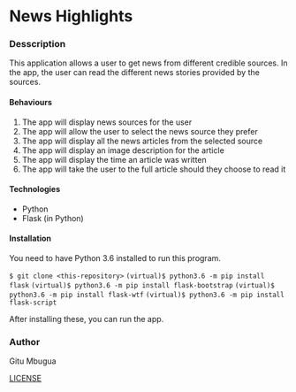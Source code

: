 # News Highlights

### Desscription
This application allows a user to get news from different credible sources. In the app, the user can read the different news stories provided by the sources. 

#### Behaviours 
1. The app will display news sources for the user
2. The app will allow the user to select the news source they prefer
3. The app will display all the news articles from the selected source
4. The app will display an image description for the article
5. The app will display the time an article was written
6. The app will take the user to the full article should they choose to read it

#### Technologies
* Python
* Flask (in Python)

#### Installation
You need to have Python 3.6 installed to run this program.

`$ git clone <this-repository>`
`(virtual)$ python3.6 -m pip install flask`
`(virtual)$ python3.6 -m pip install flask-bootstrap`
`(virtual)$ python3.6 -m pip install flask-wtf`
`(virtual)$ python3.6 -m pip install flask-script`

After installing these, you can run the app.

### Author
Gitu Mbugua

[LICENSE](License)
